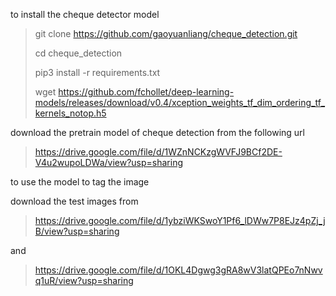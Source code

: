 to install the cheque detector model 

> git clone https://github.com/gaoyuanliang/cheque_detection.git
>
> cd cheque_detection
>
> pip3 install -r requirements.txt
>
> wget https://github.com/fchollet/deep-learning-models/releases/download/v0.4/xception_weights_tf_dim_ordering_tf_kernels_notop.h5

download the pretrain model of cheque detection from the following url

> https://drive.google.com/file/d/1WZnNCKzgWVFJ9BCf2DE-V4u2wupoLDWa/view?usp=sharing

to use the model to tag the image

download the test images from 

> https://drive.google.com/file/d/1ybziWKSwoY1Pf6_lDWw7P8EJz4pZj_jB/view?usp=sharing

and 

> https://drive.google.com/file/d/1OKL4Dgwg3gRA8wV3latQPEo7nNwvq1uR/view?usp=sharing
